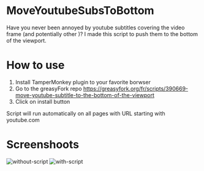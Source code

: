 # MoveYoutubeSubsToBottom
Have you never been annoyed by youtube subtitles covering the video frame (and potentially other )? I made this script to push them to the bottom of the viewport.

# How to use
1. Install TamperMonkey plugin to your favorite borwser
2. Go to the greasyFork repo https://greasyfork.org/fr/scripts/390669-move-youtube-subtitle-to-the-bottom-of-the-viewport
3. Click on install button

Script will run automatically on all pages with URL starting with youtube.com

# Screenshoots
![without-script](https://greasyfork.org/system/screenshots/screenshots/000/017/333/original/Without_script.jpg "Without script")
![with-script](https://greasyfork.org/system/screenshots/screenshots/000/017/334/original/With_script.jpg "With script")
